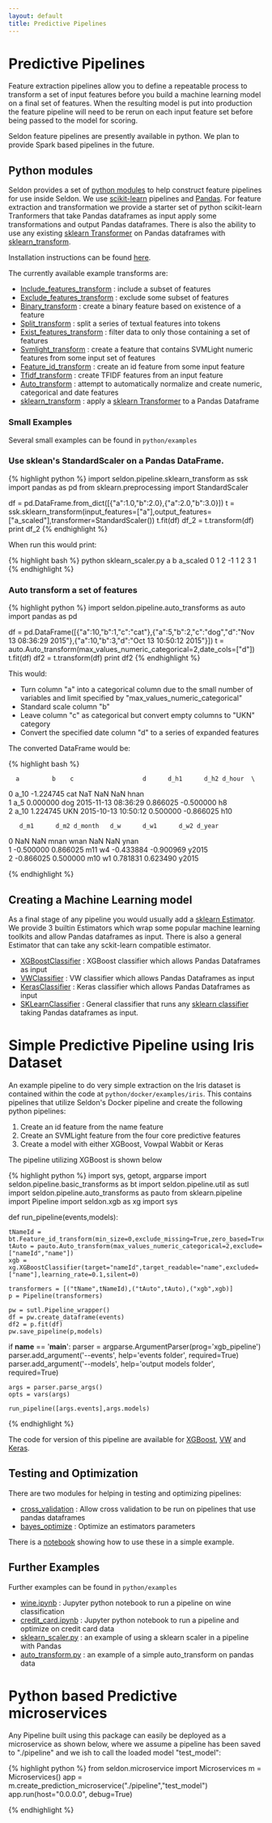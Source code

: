 ```yaml
---
layout: default
title: Predictive Pipelines
---
```


# Predictive Pipelines 
Feature extraction pipelines allow you to define a repeatable process to transform a set of input features before you build a machine learning model on a final set of features. When the resulting model is put into production the feature pipeline will need to be rerun on each input feature set before being passed to the model for scoring.

Seldon feature pipelines are presently available in python. We plan to provide Spark based pipelines in the future.

## Python modules
Seldon provides a set of [python modules](python-package.html) to help construct feature pipelines for use inside Seldon. We use [scikit-learn](http://scikit-learn.org/stable/) pipelines and [Pandas](http://pandas.pydata.org/). For feature extraction and transformation we provide a starter set of python scikit-learn Tranformers that take Pandas dataframes as input apply some transformations and output Pandas dataframes. There is also the ability to use any existing [sklearn Transformer](http://scikit-learn.org/stable/data_transforms.html) on Pandas dataframes with [sklearn_transform](python/seldon.pipeline.html#module-seldon.pipeline.sklearn_transform).

Installation instructions can be found [here](python-package.html).

The currently available example transforms are:

 * [Include_features_transform](python/modules/seldon/pipeline/basic_transforms.html#Include_features_transform) : include a subset of features
 * [Exclude_features_transform](python/modules/seldon/pipeline/basic_transforms.html#Exclude_features_transform) : exclude some subset of features
 * [Binary_transform](python/modules/seldon/pipeline/basic_transforms.html#Binary_transform) : create a binary feature based on existence of a feature
 * [Split_transform](python/modules/seldon/pipeline/basic_transforms.html#Split_transform) : split a series of textual features into tokens
 * [Exist_features_transform](python/modules/seldon/pipeline/basic_transforms.html#Exist_features_transform) : filter data to only those containing a set of features
 * [Svmlight_transform](python/modules/seldon/pipeline/basic_transforms.html#Svmlight_transform) : create a feature that contains SVMLight numeric features from some input set of features
 * [Feature_id_transform](python/modules/seldon/pipeline/basic_transforms.html#Feature_id_transform) : create an id feature from some input feature
 * [Tfidf_transform](python/seldon.pipeline.html#module-seldon.pipeline.tfidf_transform) : create TFIDF features from an input feature
 * [Auto_transform](python/seldon.pipeline.html#module-seldon.pipeline.auto_transforms) : attempt to automatically normalize and create numeric, categorical and date features
 * [sklearn_transform](python/seldon.pipeline.html#module-seldon.pipeline.sklearn_transform) : apply a [sklearn Transformer](http://scikit-learn.org/stable/data_transforms.html) to a Pandas Dataframe

### Small Examples

Several small examples can be found in `python/examples`

### Use sklean's StandardScaler on a Pandas DataFrame.

{% highlight python %}
import seldon.pipeline.sklearn_transform as ssk
import pandas as pd
from sklearn.preprocessing import StandardScaler

df = pd.DataFrame.from_dict([{"a":1.0,"b":2.0},{"a":2.0,"b":3.0}])
t = ssk.sklearn_transform(input_features=["a"],output_features=["a_scaled"],transformer=StandardScaler())
t.fit(df)
df_2 = t.transform(df)
print df_2
{% endhighlight %}

When run this would print:

{% highlight bash %}
python sklearn_scaler.py 
   a  b  a_scaled
0  1  2        -1
1  2  3         1
{% endhighlight %}

### Auto transform a set of features

{% highlight python %}
import seldon.pipeline.auto_transforms as auto
import pandas as pd

df = pd.DataFrame([{"a":10,"b":1,"c":"cat"},{"a":5,"b":2,"c":"dog","d":"Nov 13 08:36:29 2015"},{"a":10,"b":3,"d":"Oct 13 10:50:12 2015"}])
t = auto.Auto_transform(max_values_numeric_categorical=2,date_cols=["d"])
t.fit(df)
df2 = t.transform(df)
print df2
{% endhighlight %}

 This would:

 * Turn column "a" into a categorical column due to the small number of variables and limit specified by "max_values_numeric_categorical"
 * Standard scale column "b"
 * Leave column "c" as categorical but convert empty columns to "UKN" category
 * Convert the specified date column "d" to a series of expanded features

 The converted DataFrame would be:

{% highlight bash %}

      a         b    c                   d      d_h1      d_h2 d_hour  \
0  a_10 -1.224745  cat                 NaT       NaN       NaN   hnan   
1   a_5  0.000000  dog 2015-11-13 08:36:29  0.866025 -0.500000     h8   
2  a_10  1.224745  UKN 2015-10-13 10:50:12  0.500000 -0.866025    h10   

       d_m1      d_m2 d_month   d_w      d_w1      d_w2 d_year  
0       NaN       NaN    mnan  wnan       NaN       NaN   ynan  
1 -0.500000  0.866025     m11    w4 -0.433884 -0.900969  y2015  
2 -0.866025  0.500000     m10    w1  0.781831  0.623490  y2015

{% endhighlight %}

## Creating a Machine Learning model
As a final stage of any pipeline you would usually add a [sklearn Estimator](http://scikit-learn.org/stable/modules/generated/sklearn.base.BaseEstimator.html). We provide 3 builtin Estimators which wrap some popular machine learning toolkits and allow Pandas dataframes as input. There is also a general Estimator that can take any sckit-learn compatible estimator.

 * [XGBoostClassifier](python/seldon.html#module-seldon.xgb) : XGBoost classifier which allows Pandas Dataframes as input
 * [VWClassifier](python/seldon.html#module-seldon.vw) : VW classifier which allows Pandas Dataframes as input
 * [KerasClassifier](python/seldon.html#module-seldon.keras) : Keras classifier which allows Pandas Dataframes as input
 * [SKLearnClassifier](python/seldon.html#module-seldon.sklearn_estimator) : General classifier that runs any [sklearn classifier](http://scikit-learn.org/stable/supervised_learning.html) taking Pandas dataframes as input.

# Simple Predictive Pipeline using Iris Dataset
An example pipeline to do very simple extraction on the Iris dataset is contained within the code at `python/docker/examples/iris`. This contains pipelines that utilize Seldon's Docker pipeline and create the following python pipelines:

 1. Create an id feature from the name feature
 1. Create an SVMLight feature from the four core predictive features
 1. Create a model with either XGBoost, Vowpal Wabbit or Keras

The pipeline utilizing XGBoost is shown below

{% highlight python %}
import sys, getopt, argparse
import seldon.pipeline.basic_transforms as bt
import seldon.pipeline.util as sutl
import seldon.pipeline.auto_transforms as pauto
from sklearn.pipeline import Pipeline
import seldon.xgb as xg
import sys

def run_pipeline(events,models):

    tNameId = bt.Feature_id_transform(min_size=0,exclude_missing=True,zero_based=True,input_feature="name",output_feature="nameId")
    tAuto = pauto.Auto_transform(max_values_numeric_categorical=2,exclude=["nameId","name"])
    xgb = xg.XGBoostClassifier(target="nameId",target_readable="name",excluded=["name"],learning_rate=0.1,silent=0)

    transformers = [("tName",tNameId),("tAuto",tAuto),("xgb",xgb)]
    p = Pipeline(transformers)

    pw = sutl.Pipeline_wrapper()
    df = pw.create_dataframe(events)
    df2 = p.fit(df)
    pw.save_pipeline(p,models)


if __name__ == '__main__':
    parser = argparse.ArgumentParser(prog='xgb_pipeline')
    parser.add_argument('--events', help='events folder', required=True)
    parser.add_argument('--models', help='output models folder', required=True)

    args = parser.parse_args()
    opts = vars(args)

    run_pipeline([args.events],args.models)
{% endhighlight %}

The code for version of this pipeline are available for [XGBoost](https://github.com/SeldonIO/seldon-server/blob/master/docker/examples/iris/xgboost/xgb_pipeline.py), [VW](https://github.com/SeldonIO/seldon-server/blob/master/docker/examples/iris/xgboost/vw_pipeline.py) and [Keras](https://github.com/SeldonIO/seldon-server/blob/master/docker/examples/iris/xgboost/keras_pipeline.py).

## Testing and Optimization

There are two modules for helping in testing and optimizing pipelines:

 * [cross_validation](python/seldon.pipeline.html#module-seldon.pipeline.cross_validation) : Allow cross validation to be run on pipelines that use pandas dataframes
 * [bayes_optimize](python/seldon.pipeline.html#module-seldon.pipeline.bayes_optimize) : Optimize an estimators parameters

There is a [notebook](https://github.com/SeldonIO/seldon-server/blob/master/python/examples/credit_card.ipynb) showing how to use these in a simple example.


## Further Examples

Further examples can be found in ```python/examples```

 * [wine.ipynb](https://github.com/SeldonIO/seldon-server/blob/master/python/examples/wine.ipynb) : Jupyter python notebook to run a pipeline on wine classification
 * [credit_card.ipynb](https://github.com/SeldonIO/seldon-server/blob/master/python/examples/credit_card.ipynb) : Jupyter python notebook to run a pipeline and optimize on credit card data
 * [sklearn_scaler.py](https://github.com/SeldonIO/seldon-server/blob/master/python/examples/sklearn_scaler.py) : an example of using a sklearn scaler in a pipeline with Pandas
 * [auto_transform.py](https://github.com/SeldonIO/seldon-server/blob/master/python/examples/auto_transform.py) : an example of a simple auto_transform on pandas data


# Python based Predictive microservices<a name="microservice"></a>

Any Pipeline built using this package can easily be deployed as a microservice as shown below, where we assume a pipeline has been saved to "./pipeline" and we ish to call the loaded model "test_model":

{% highlight python %} 
from seldon.microservice import Microservices
m = Microservices()
app = m.create_prediction_microservice("./pipeline","test_model")
app.run(host="0.0.0.0", debug=True)

{% endhighlight %}





